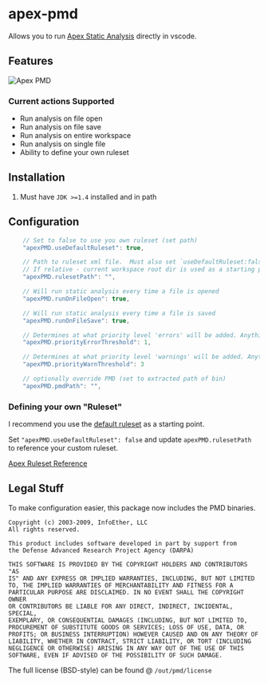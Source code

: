 # apex-pmd

Allows you to run [Apex Static Analysis](http://pmd.sourceforge.net/snapshot/pmd-apex/) directly in vscode.

## Features

![Apex PMD](https://raw.githubusercontent.com/ChuckJonas/vscode-apex-pmd/master/images/apex-pmd.gif)

### Current actions Supported

* Run analysis on file open
* Run analysis on file save
* Run analysis on entire workspace
* Run analysis on single file
* Ability to define your own ruleset

## Installation

1. Must have `JDK >=1.4` installed and in path

## Configuration

``` javascript
    // Set to false to use you own ruleset (set path)
    "apexPMD.useDefaultRuleset": true,

    // Path to ruleset xml file.  Must also set `useDefaultRuleset:false`.
    // If relative - current workspace root dir is used as a starting point
    "apexPMD.rulesetPath": "",

    // Will run static analysis every time a file is opened
    "apexPMD.runOnFileOpen": true,

    // Will run static analysis every time a file is saved
    "apexPMD.runOnFileSave": true,

    // Determines at what priority level 'errors' will be added. Anything less will be a warning or hint
    "apexPMD.priorityErrorThreshold": 1,

    // Determines at what priority level 'warnings' will be added. Anything less will be a hint
    "apexPMD.priorityWarnThreshold": 3

    // optionally override PMD (set to extracted path of bin)
    "apexPMD.pmdPath": "",
```

### Defining your own "Ruleset"

I recommend you use the [default ruleset](https://github.com/ChuckJonas/vscode-apex-pmd/blob/master/rulesets/apex_ruleset.xml) as a starting point.

Set `"apexPMD.useDefaultRuleset": false` and update `apexPMD.rulesetPath` to reference your custom ruleset.

[Apex Ruleset Reference](http://pmd.sourceforge.net/snapshot/pmd-apex/rules/index.html#Default_ruleset_used_by_the_CodeClimate_Engine_for_Salesforce.com_Apex)


## Legal Stuff

To make configuration easier, this package now includes the PMD binaries.

```
Copyright (c) 2003-2009, InfoEther, LLC
All rights reserved.

This product includes software developed in part by support from
the Defense Advanced Research Project Agency (DARPA)

THIS SOFTWARE IS PROVIDED BY THE COPYRIGHT HOLDERS AND CONTRIBUTORS "AS
IS" AND ANY EXPRESS OR IMPLIED WARRANTIES, INCLUDING, BUT NOT LIMITED
TO, THE IMPLIED WARRANTIES OF MERCHANTABILITY AND FITNESS FOR A
PARTICULAR PURPOSE ARE DISCLAIMED. IN NO EVENT SHALL THE COPYRIGHT OWNER
OR CONTRIBUTORS BE LIABLE FOR ANY DIRECT, INDIRECT, INCIDENTAL, SPECIAL,
EXEMPLARY, OR CONSEQUENTIAL DAMAGES (INCLUDING, BUT NOT LIMITED TO,
PROCUREMENT OF SUBSTITUTE GOODS OR SERVICES; LOSS OF USE, DATA, OR
PROFITS; OR BUSINESS INTERRUPTION) HOWEVER CAUSED AND ON ANY THEORY OF
LIABILITY, WHETHER IN CONTRACT, STRICT LIABILITY, OR TORT (INCLUDING
NEGLIGENCE OR OTHERWISE) ARISING IN ANY WAY OUT OF THE USE OF THIS
SOFTWARE, EVEN IF ADVISED OF THE POSSIBILITY OF SUCH DAMAGE.
```

The full license (BSD-style) can be found @ `/out/pmd/license`